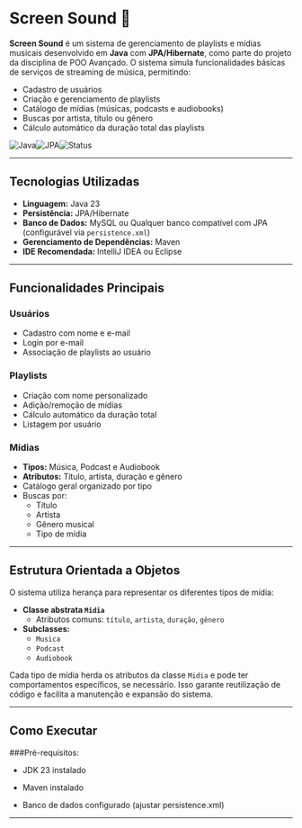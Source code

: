 # Screen Sound 🎵

**Screen Sound** é um sistema de gerenciamento de playlists e mídias musicais desenvolvido em **Java** com **JPA/Hibernate**, como parte do projeto da disciplina de POO Avançado. O sistema simula funcionalidades básicas de serviços de streaming de música, permitindo:

- Cadastro de usuários  
- Criação e gerenciamento de playlists  
- Catálogo de mídias (músicas, podcasts e audiobooks)  
- Buscas por artista, título ou gênero  
- Cálculo automático da duração total das playlists  

![Java](https://img.shields.io/badge/Java-23%2B-blue)![JPA](https://img.shields.io/badge/JPA-Hibernate-orange)![Status](https://img.shields.io/badge/Status-Em%20Desenvolvimento-yellow)

---

## Tecnologias Utilizadas

- **Linguagem:** Java 23  
- **Persistência:** JPA/Hibernate  
- **Banco de Dados:** MySQL ou Qualquer banco compatível com JPA (configurável via `persistence.xml`)
- **Gerenciamento de Dependências:** Maven  
- **IDE Recomendada:** IntelliJ IDEA ou Eclipse  

---

## Funcionalidades Principais

### Usuários
- Cadastro com nome e e-mail  
- Login por e-mail  
- Associação de playlists ao usuário  

### Playlists
- Criação com nome personalizado  
- Adição/remoção de mídias  
- Cálculo automático da duração total  
- Listagem por usuário  

### Mídias
- **Tipos:** Música, Podcast e Audiobook  
- **Atributos:** Título, artista, duração e gênero  
- Catálogo geral organizado por tipo  
- Buscas por:
  - Título  
  - Artista  
  - Gênero musical  
  - Tipo de mídia

---

## Estrutura Orientada a Objetos

O sistema utiliza herança para representar os diferentes tipos de mídia:

- **Classe abstrata `Midia`**
  - Atributos comuns: `título`, `artista`, `duração`, `gênero`
- **Subclasses:**
  - `Musica`
  - `Podcast`
  - `Audiobook`

Cada tipo de mídia herda os atributos da classe `Midia` e pode ter comportamentos específicos, se necessário. Isso garante reutilização de código e facilita a manutenção e expansão do sistema.

---

## Como Executar

###Pré-requisitos:

- JDK 23 instalado

- Maven instalado

- Banco de dados configurado (ajustar persistence.xml)

---

